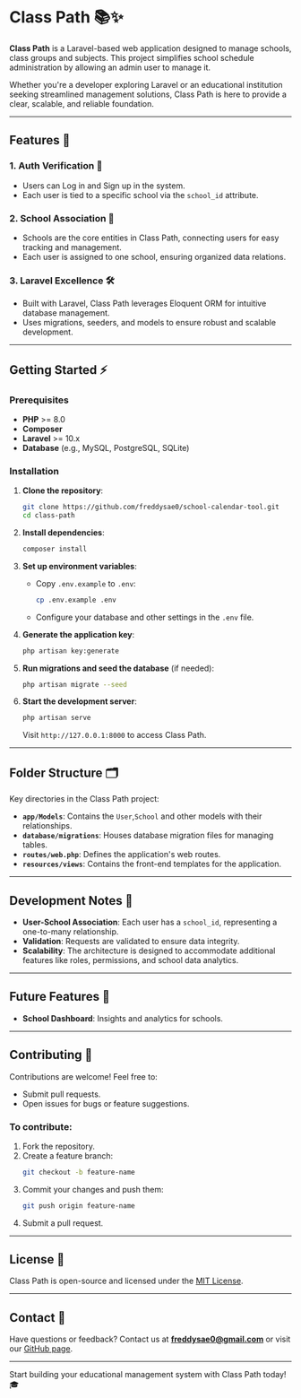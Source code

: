 # Class Path 📚✨  
**Class Path** is a Laravel-based web application designed to manage schools, class groups and subjects. This project simplifies school schedule administration by allowing an admin user to manage it.

Whether you're a developer exploring Laravel or an educational institution seeking streamlined management solutions, Class Path is here to provide a clear, scalable, and reliable foundation.  

---

## Features 🚀  
### 1. Auth Verification 👤  
- Users can Log in and Sign up in the system.  
- Each user is tied to a specific school via the `school_id` attribute.  

### 2. School Association 🏫  
- Schools are the core entities in Class Path, connecting users for easy tracking and management.  
- Each user is assigned to one school, ensuring organized data relations.  

### 3. Laravel Excellence 🛠️  
- Built with Laravel, Class Path leverages Eloquent ORM for intuitive database management.  
- Uses migrations, seeders, and models to ensure robust and scalable development.  

---

## Getting Started ⚡  

### Prerequisites  
- **PHP** >= 8.0  
- **Composer**  
- **Laravel** >= 10.x  
- **Database** (e.g., MySQL, PostgreSQL, SQLite)  

### Installation  

1. **Clone the repository**:  
   ```bash  
   git clone https://github.com/freddysae0/school-calendar-tool.git  
   cd class-path  
   ```  

2. **Install dependencies**:  
   ```bash  
   composer install  
   ```  

3. **Set up environment variables**:  
   - Copy `.env.example` to `.env`:  
     ```bash  
     cp .env.example .env  
     ```  
   - Configure your database and other settings in the `.env` file.  

4. **Generate the application key**:  
   ```bash  
   php artisan key:generate  
   ```  

5. **Run migrations and seed the database** (if needed):  
   ```bash  
   php artisan migrate --seed  
   ```  

6. **Start the development server**:  
   ```bash  
   php artisan serve  
   ```  
   Visit `http://127.0.0.1:8000` to access Class Path.  

---

## Folder Structure 🗂️  
Key directories in the Class Path project:  

- **`app/Models`**: Contains the `User`,`School` and other models with their relationships.  
- **`database/migrations`**: Houses database migration files for managing tables.  
- **`routes/web.php`**: Defines the application's web routes.  
- **`resources/views`**: Contains the front-end templates for the application.  

---

## Development Notes 📝  
- **User-School Association**: Each user has a `school_id`, representing a one-to-many relationship.  
- **Validation**: Requests are validated to ensure data integrity.  
- **Scalability**: The architecture is designed to accommodate additional features like roles, permissions, and school data analytics.  

---

## Future Features 🌟
- **School Dashboard**: Insights and analytics for schools.     

---

## Contributing 🤝  
Contributions are welcome! Feel free to:  
- Submit pull requests.  
- Open issues for bugs or feature suggestions.  

### To contribute:  
1. Fork the repository.  
2. Create a feature branch:  
   ```bash  
   git checkout -b feature-name  
   ```  
3. Commit your changes and push them:  
   ```bash  
   git push origin feature-name  
   ```  
4. Submit a pull request.  

---

## License 📄  
Class Path is open-source and licensed under the [MIT License](LICENSE).  

---

## Contact 📧  
Have questions or feedback? Contact us at **[freddysae0@gmail.com](mailto:freddysae0@gmail.com)** or visit our [GitHub page](https://github.com/freddysae0/school-calendar-tool).  

---  

Start building your educational management system with Class Path today! 🎓  